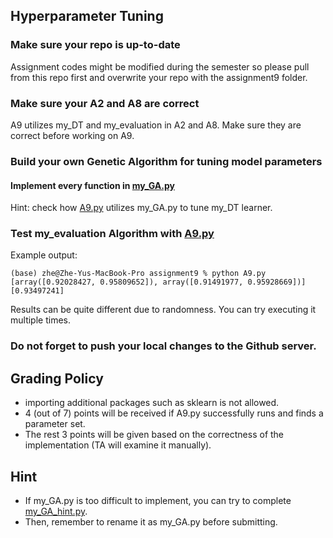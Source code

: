 ## Hyperparameter Tuning

### Make sure your repo is up-to-date

Assignment codes might be modified during the semester so please pull from this repo first and overwrite your repo with the assignment9 folder. 

### Make sure your A2 and A8 are correct

A9 utilizes my_DT and my_evaluation in A2 and A8. Make sure they are correct before working on A9.

### Build your own Genetic Algorithm for tuning model parameters

#### Implement every function in [my_GA.py](https://github.com/hil-se/fds/blob/master/assignments/assignment9/my_GA.py)
Hint: check how [A9.py](https://github.com/hil-se/fds/blob/master/assignments/assignment9/A9.py) utilizes my_GA.py to tune my_DT learner.

### Test my_evaluation Algorithm with [A9.py](https://github.com/hil-se/fds/blob/master/assignments/assignment9/A9.py)
Example output:
```
(base) zhe@Zhe-Yus-MacBook-Pro assignment9 % python A9.py
[array([0.92028427, 0.95809652]), array([0.91491977, 0.95928669])]
[0.93497241]
```
Results can be quite different due to randomness. You can try executing it multiple times.

### Do not forget to push your local changes to the Github server.
 
## Grading Policy
 - importing additional packages such as sklearn is not allowed.
 - 4 (out of 7) points will be received if A9.py successfully runs and finds a parameter set.
 - The rest 3 points will be given based on the correctness of the implementation (TA will examine it manually).

## Hint
 - If my_GA.py is too difficult to implement, you can try to complete [my_GA_hint.py](https://github.com/hil-se/fds/blob/master/assignments/assignment9/my_GA_hint.py).
 - Then, remember to rename it as my_GA.py before submitting. 
 
 


